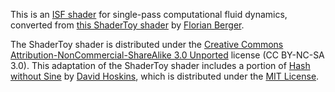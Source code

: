 This is an [ISF shader](https://isf.video) for single-pass computational fluid
dynamics, converted from
[this ShaderToy shader](https://www.shadertoy.com/view/MsGSRd) by
[Florian Berger](https://www.flockaroo.at).

The ShaderToy shader is distributed under the
[Creative Commons Attribution-NonCommercial-ShareAlike 3.0 Unported](https://creativecommons.org/licenses/by-nc-sa/3.0/)
license (CC BY-NC-SA 3.0). This adaptation of the ShaderToy shader includes a
portion of [Hash without Sine](https://www.shadertoy.com/view/4djSRW) by
[David Hoskins](https://www.shadertoy.com/user/Dave_Hoskins), which is
distributed under the [MIT License](https://opensource.org/license/mit).

